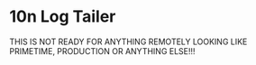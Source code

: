 # 10n Log Tailer

THIS IS NOT READY FOR ANYTHING REMOTELY LOOKING LIKE PRIMETIME, PRODUCTION OR ANYTHING ELSE!!!
